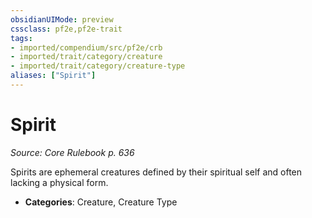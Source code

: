```yaml
---
obsidianUIMode: preview
cssclass: pf2e,pf2e-trait
tags:
- imported/compendium/src/pf2e/crb
- imported/trait/category/creature
- imported/trait/category/creature-type
aliases: ["Spirit"]
---
```

# Spirit  
*Source: Core Rulebook p. 636*  

Spirits are ephemeral creatures defined by their spiritual self and often lacking a physical form.

- **Categories**: Creature, Creature Type